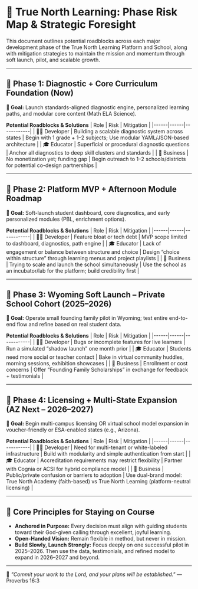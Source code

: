 # 🧭 True North Learning: Phase Risk Map & Strategic Foresight

This document outlines potential roadblocks across each major development phase of the True North Learning Platform and School, along with mitigation strategies to maintain the mission and momentum through soft launch, pilot, and scalable growth.

---

## 📍 Phase 1: Diagnostic + Core Curriculum Foundation (Now)

**🎯 Goal:** Launch standards-aligned diagnostic engine, personalized learning paths, and modular core content (Math ELA Science).

**Potential Roadblocks & Solutions**
| Role | Risk | Mitigation |
|------|------|------------|
| 👨‍💻 Developer | Building a scalable diagnostic system across states | Begin with 1 grade + 1–2 subjects; Use modular YAML/JSON-based architecture |
| 🎓 Educator | Superficial or procedural diagnostic questions | Anchor all diagnostics to deep skill clusters and standards |
| 💼 Business | No monetization yet; funding gap | Begin outreach to 1–2 schools/districts for potential co-design partnerships |

---

## 📍 Phase 2: Platform MVP + Afternoon Module Roadmap

**🎯 Goal:** Soft-launch student dashboard, core diagnostics, and early personalized modules (PBL, enrichment options).

**Potential Roadblocks & Solutions**
| Role | Risk | Mitigation |
|------|------|------------|
| 👨‍💻 Developer | Feature bloat or tech debt | MVP scope limited to dashboard, diagnostics, path engine |
| 🎓 Educator | Lack of engagement or balance between structure and choice | Design “choice within structure” through learning menus and project playlists |
| 💼 Business | Trying to scale and launch the school simultaneously | Use the school as an incubator/lab for the platform; build credibility first |

---

## 📍 Phase 3: Wyoming Soft Launch – Private School Cohort (2025–2026)

**🎯 Goal:** Operate small founding family pilot in Wyoming; test entire end-to-end flow and refine based on real student data.

**Potential Roadblocks & Solutions**
| Role | Risk | Mitigation |
|------|------|------------|
| 👨‍💻 Developer | Bugs or incomplete features for live learners | Run a simulated “shadow launch” one month prior |
| 🎓 Educator | Students need more social or teacher contact | Bake in virtual community huddles, morning sessions, exhibition showcases |
| 💼 Business | Enrollment or cost concerns | Offer “Founding Family Scholarships” in exchange for feedback + testimonials |

---

## 📍 Phase 4: Licensing + Multi-State Expansion (AZ Next – 2026–2027)

**🎯 Goal:** Begin multi-campus licensing OR virtual school model expansion in voucher-friendly or ESA-enabled states (e.g., Arizona).

**Potential Roadblocks & Solutions**
| Role | Risk | Mitigation |
|------|------|------------|
| 👨‍💻 Developer | Need for multi-tenant or white-labeled infrastructure | Build with modularity and simple authentication from start |
| 🎓 Educator | Accreditation requirements may restrict flexibility | Partner with Cognia or ACSI for hybrid compliance model |
| 💼 Business | Public/private confusion or barriers to adoption | Use dual-brand model: True North Academy (faith-based) vs True North Learning (platform-neutral licensing) |

---

## 🏁 Core Principles for Staying on Course

- **Anchored in Purpose:** Every decision must align with guiding students toward their God-given calling through excellent, joyful learning.
- **Open-Handed Vision:** Remain flexible in method, but never in mission.
- **Build Slowly, Launch Strongly:** Focus deeply on one successful pilot in 2025–2026. Then use the data, testimonials, and refined model to expand in 2026–2027 and beyond.

---

📌 _"Commit your work to the Lord, and your plans will be established."_ — Proverbs 16:3

